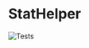 # StatHelper

![Tests](https://github.com/AoWangPhilly/StatHelper/actions/workflows/tests.yml/badge.svg)
